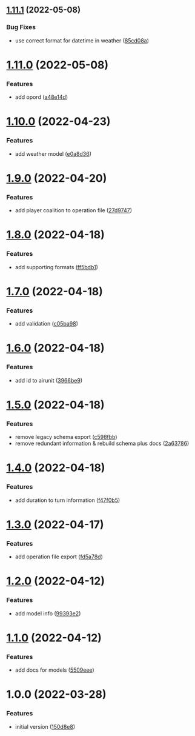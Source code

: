 ## [1.11.1](https://github.com/flying-dice/war-room-models/compare/v1.11.0...v1.11.1) (2022-05-08)


### Bug Fixes

* use correct format for datetime in weather ([85cd08a](https://github.com/flying-dice/war-room-models/commit/85cd08a3d7f3a8ffc463981bdea1fad2dfbbd7da))

# [1.11.0](https://github.com/flying-dice/war-room-models/compare/v1.10.0...v1.11.0) (2022-05-08)


### Features

* add opord ([a48e14d](https://github.com/flying-dice/war-room-models/commit/a48e14d29818591053deadf4a51ee3e321a623e7))

# [1.10.0](https://github.com/flying-dice/war-room-models/compare/v1.9.0...v1.10.0) (2022-04-23)


### Features

* add weather model ([e0a8d36](https://github.com/flying-dice/war-room-models/commit/e0a8d36e2018523eea6f9419809e75aba1142a57))

# [1.9.0](https://github.com/flying-dice/war-room-models/compare/v1.8.0...v1.9.0) (2022-04-20)


### Features

* add player coalition to operation file ([27d9747](https://github.com/flying-dice/war-room-models/commit/27d9747279317615b79c86fa622eb8bd870ad8b2))

# [1.8.0](https://github.com/flying-dice/war-room-models/compare/v1.7.0...v1.8.0) (2022-04-18)


### Features

* add supporting formats ([ff5bdb1](https://github.com/flying-dice/war-room-models/commit/ff5bdb1cac193fa4a8080b046bbd4fa2ae19745e))

# [1.7.0](https://github.com/flying-dice/war-room-models/compare/v1.6.0...v1.7.0) (2022-04-18)


### Features

* add validation ([c05ba98](https://github.com/flying-dice/war-room-models/commit/c05ba98e818654e4f4cd1148d369969d4b7c367d))

# [1.6.0](https://github.com/flying-dice/war-room-models/compare/v1.5.0...v1.6.0) (2022-04-18)


### Features

* add id to airunit ([3966be9](https://github.com/flying-dice/war-room-models/commit/3966be9ec9a61d56073abb34e9fdcda321b4c6e9))

# [1.5.0](https://github.com/flying-dice/war-room-models/compare/v1.4.0...v1.5.0) (2022-04-18)


### Features

* remove legacy schema export ([c598fbb](https://github.com/flying-dice/war-room-models/commit/c598fbbfc81a469ab6d03b197a7c205db28c07eb))
* remove redundant information & rebuild schema plus docs ([2a63786](https://github.com/flying-dice/war-room-models/commit/2a637862127d2fb9a40506e5a8438d3a1c4cfeab))

# [1.4.0](https://github.com/flying-dice/war-room-models/compare/v1.3.0...v1.4.0) (2022-04-18)


### Features

* add duration to turn information ([f47f0b5](https://github.com/flying-dice/war-room-models/commit/f47f0b55ecf615cc80fbab02a86b98f74328fec5))

# [1.3.0](https://github.com/flying-dice/war-room-models/compare/v1.2.0...v1.3.0) (2022-04-17)


### Features

* add operation file export ([fd5a78d](https://github.com/flying-dice/war-room-models/commit/fd5a78db13092b6744667c0439dabfc0d0fc567b))

# [1.2.0](https://github.com/flying-dice/war-room-models/compare/v1.1.0...v1.2.0) (2022-04-12)


### Features

* add model info ([99393e2](https://github.com/flying-dice/war-room-models/commit/99393e272889dccacf61fd694070341c03ae6f9d))

# [1.1.0](https://github.com/flying-dice/war-room-models/compare/v1.0.0...v1.1.0) (2022-04-12)


### Features

* add docs for models ([5509eee](https://github.com/flying-dice/war-room-models/commit/5509eeeea9e508fcefb432139cbf49a23348668b))

# 1.0.0 (2022-03-28)


### Features

* initial version ([150d8e8](https://github.com/flying-dice/war-room-models/commit/150d8e8e81661bbf795638d542c4ca3deec8c1c8))
